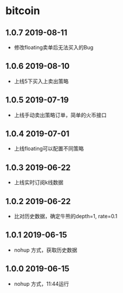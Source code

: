 # bitcoin

## 1.0.7 2019-08-11
- 修改floating卖单后无法买入的Bug

## 1.0.6 2019-08-10
- 上线5下买入上卖出策略

## 1.0.5 2019-07-19
- 上线手动卖出策略订单，简单的火币接口

## 1.0.4 2019-07-01
- 上线floating可以配置不同策略

## 1.0.3 2019-06-22
- 上线实时订阅k线数据

## 1.0.2 2019-06-22
- 比对历史数据，确定牛熊的depth=1, rate=0.1

## 1.0.1 2019-06-15
- nohup 方式，获取历史数据

## 1.0.0 2019-06-15
- nohup 方式，11:44运行